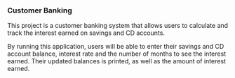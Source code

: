### Customer Banking

This project is a customer banking system that allows users to calculate and track the interest earned on savings and CD accounts. 

By running this application, users will be able to enter their savings and CD account balance, interest rate and the number of months to see the interest earned.
Their updated balances is printed, as well as the amount of interest earned. 
